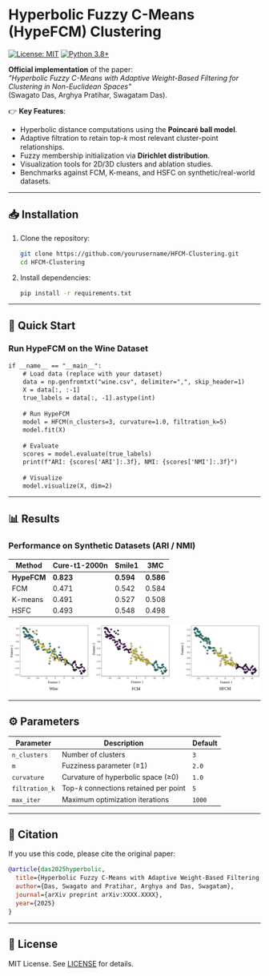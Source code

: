 
# Hyperbolic Fuzzy C-Means (HypeFCM) Clustering

[![License: MIT](https://img.shields.io/badge/License-MIT-yellow.svg)](https://opensource.org/licenses/MIT) 
[![Python 3.8+](https://img.shields.io/badge/Python-3.8%2B-blue.svg)](https://www.python.org/)

**Official implementation** of the paper:  
*"Hyperbolic Fuzzy C-Means with Adaptive Weight-Based Filtering for Clustering in Non-Euclidean Spaces"*  
(Swagato Das, Arghya Pratihar, Swagatam Das).

👉 **Key Features**:  
- Hyperbolic distance computations using the **Poincaré ball model**.  
- Adaptive filtration to retain top-𝑘 most relevant cluster-point relationships.  
- Fuzzy membership initialization via **Dirichlet distribution**.  
- Visualization tools for 2D/3D clusters and ablation studies.  
- Benchmarks against FCM, K-means, and HSFC on synthetic/real-world datasets.

---

## 📥 Installation
1. Clone the repository:
   ```bash
   git clone https://github.com/yourusername/HFCM-Clustering.git
   cd HFCM-Clustering
   ```
2. Install dependencies:
   ```bash
   pip install -r requirements.txt
   ```

---

## 🚀 Quick Start

### Run HypeFCM on the Wine Dataset
```python# Example usage (works in .py and .ipynb)
if __name__ == "__main__":
    # Load data (replace with your dataset)
    data = np.genfromtxt("wine.csv", delimiter=",", skip_header=1)
    X = data[:, :-1]
    true_labels = data[:, -1].astype(int)
    
    # Run HypeFCM
    model = HFCM(n_clusters=3, curvature=1.0, filtration_k=5)
    model.fit(X)
    
    # Evaluate
    scores = model.evaluate(true_labels)
    print(f"ARI: {scores['ARI']:.3f}, NMI: {scores['NMI']:.3f}")
    
    # Visualize
    model.visualize(X, dim=2)
```

---

## 📊 Results

### Performance on Synthetic Datasets (ARI / NMI)
| Method       | Cure-t1-2000n | Smile1 | 3MC    |
|--------------|---------------|--------|--------|
| **HypeFCM**     | **0.823**     | **0.594** | **0.586** |
| FCM          | 0.471         | 0.542  | 0.584  |
| K-means      | 0.491         | 0.527  | 0.508  |
| HSFC     | 0.493         | 0.548  | 0.498  |

![Cluster Visualization](figure/hfcm_wine.jpg)

---

## ⚙️ Parameters
| Parameter      | Description                          | Default |
|----------------|--------------------------------------|---------|
| `n_clusters`   | Number of clusters                   | `3`     |
| `m`            | Fuzziness parameter (≥1)             | `2.0`   |
| `curvature`    | Curvature of hyperbolic space (≥0)   | `1.0`   |
| `filtration_k` | Top-𝑘 connections retained per point | `5`     |
| `max_iter`     | Maximum optimization iterations      | `1000`  |

---

## 📜 Citation
If you use this code, please cite the original paper:
```bibtex
@article{das2025hyperbolic,
  title={Hyperbolic Fuzzy C-Means with Adaptive Weight-Based Filtering for Clustering in Non-Euclidean Spaces},
  author={Das, Swagato and Pratihar, Arghya and Das, Swagatam},
  journal={arXiv preprint arXiv:XXXX.XXXX},
  year={2025}
}
```

---

## 📄 License
MIT License. See [LICENSE](LICENSE) for details.
